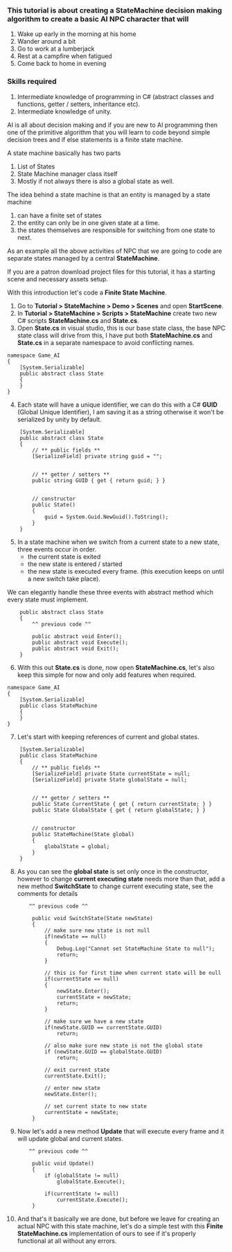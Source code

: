 ### This tutorial is about creating a StateMachine decision making algorithm to create a basic AI NPC character that will

1. Wake up early in the morning at his home
2. Wander around a bit
3. Go to work at a lumberjack
4. Rest at a campfire when fatigued
5. Come back to home in evening

### Skills required
1. Intermediate knowledge of programming in C# (abstract classes and functions, getter / setters, inheritance etc).
2. Intermediate knowledge of unity.

AI is all about decision making and if you are new to AI programming then one of the primitive algorithm that you will learn to code beyond simple decision trees and if else statements is a finite state machine.

A state machine basically has two parts
1. List of States
2. State Machine manager class itself
3. Mostly if not always there is also a global state as well.

The idea behind a state machine is that an entity is managed by a state machine 
1. can have a finite set of states 
2. the entity can only be in one given state at a time.
3. the states themselves are responsible for switching from one state to next.

As an example all the above activities of NPC that we are going to code are separate states managed by a central **StateMachine**.

If you are a patron download project files for this tutorial, it has a starting scene and necessary assets setup.

With this introduction let's code a **Finite State Machine**.

1. Go to **Tutorial > StateMachine > Demo > Scenes** and open **StartScene**.
2. In **Tutorial > StateMachine > Scripts > StateMachine** create two new C# scripts **StateMachine.cs** and **State.cs**.
3. Open **State.cs** in visual studio, this is our base state class, the base NPC state class will drive from this, I have put both **StateMachine.cs** and **State.cs** in a separate namespace to avoid conflicting names.

```
namespace Game_AI
{
    [System.Serializable]
    public abstract class State
    {
    }
}
```

4. Each state will have a unique identifier, we can do this with a C# **GUID** (Global Unique Identifier), I am saving it as a string otherwise it won't be serialized by unity by default.

```
    [System.Serializable]
    public abstract class State
    {
        // ** public fields **
        [SerializeField] private string guid = "";


        // ** getter / setters ** 
        public string GUID { get { return guid; } }


        // constructor
        public State()
        {
            guid = System.Guid.NewGuid().ToString();
        }
    }
```

5. In a state machine when we switch from a current state to a new state, three events occur in order.  
   * the current state is exited
   * the new state is entered / started
   * the new state is executed every frame. (this execution keeps on until a new switch take place).   
   

We can elegantly handle these three events with abstract method which every state must implement.

```
    public abstract class State
    {
        ^^ previous code ^^
    
        public abstract void Enter();
        public abstract void Execute();
        public abstract void Exit();
    }
```

6. With this out **State.cs** is done, now open **StateMachine.cs**, let's also keep this simple for now and only add features when required.

```
namespace Game_AI
{
    [System.Serializable]
    public class StateMachine
    {
    }
}
```

7. Let's start with keeping references of current and global states.

```
    [System.Serializable]
    public class StateMachine
    {
        // ** public fields **
        [SerializeField] private State currentState = null;
        [SerializeField] private State globalState = null;


        // ** getter / setters ** 
        public State CurrentState { get { return currentState; } }
        public State GlobalState { get { return globalState; } }


        // constructor
        public StateMachine(State global)
        {
            globalState = global;
        }
    }
``` 

8. As you can see the **global state** is set only once in the constructor, however to change **current executing state** needs more than that, add a new method **SwitchState** to change current executing state, see the comments for details

```
       ^^ previous code ^^

        public void SwitchState(State newState)
        {
            // make sure new state is not null
            if(newState == null)
            {
                Debug.Log("Cannot set StateMachine State to null");
                return;
            }

            // this is for first time when current state will be null
            if(currentState == null)
            {
                newState.Enter();
                currentState = newState;
                return;
            }

            // make sure we have a new state
            if(newState.GUID == currentState.GUID)
                return;

            // also make sure new state is not the global state
            if (newState.GUID == globalState.GUID)
                return;

            // exit current state
            currentState.Exit();

            // enter new state
            newState.Enter();

            // set current state to new state
            currentState = newState;
        }
```

9. Now let's add a new method **Update** that will execute every frame and it will update global and current states.

```
       ^^ previous code ^^

        public void Update()
        {
            if (globalState != null)
                globalState.Execute();

            if(currentState != null)
                currentState.Execute();
        }
```

10. And that's it basically we are done, but before we leave for creating an actual NPC with this state machine, let's do a simple test with this **Finite StateMachine.cs** implementation of ours to see if it's properly functional at all without any errors.

